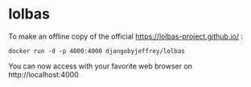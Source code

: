# lolbas


To make an offline copy of the official https://lolbas-project.github.io/ :

```
docker run -d -p 4000:4000 djangobyjeffrey/lolbas
```

You can now access with your favorite web browser on http://localhost:4000
